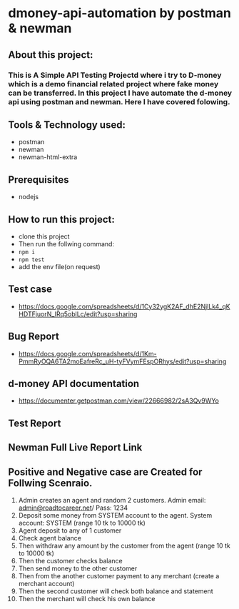 
# dmoney-api-automation by postman & newman

## About this project:
### This is A Simple API Testing Projectd where i try to D-money which is a demo financial related project where fake money can be transferred. In this project I have automate the d-money api using postman and newman. Here I have covered folowing.

## Tools & Technology used:
- postman
- newman
- newman-html-extra

## Prerequisites
- nodejs
  
## How to run this project:
- clone this project
- Then run the follwing command:
- ``` npm i ```
- ``` npm test ```
- add the env file(on request)

## Test case
- https://docs.google.com/spreadsheets/d/1Cy32ygK2AF_dhE2NjlLk4_qKHDTFjuorN_IRq5oblLc/edit?usp=sharing
## Bug Report
- https://docs.google.com/spreadsheets/d/1Km-PmmRyOQA6TA2moEafreRc_uH-tyFVymFEspORhys/edit?usp=sharing
## d-money API documentation
- https://documenter.getpostman.com/view/22666982/2sA3Qv9WYo

## Test Report


## Newman Full Live Report Link


## Positive and Negative case are Created for Follwing Scenraio.

1. Admin creates an agent and random 2 customers. Admin email: admin@roadtocareer.net/ Pass: 1234
2. Deposit some money from SYSTEM account to the agent. System account: SYSTEM (range 10 tk to 10000 tk)
3. Agent deposit to any of 1 customer
4. Check agent balance
5. Then withdraw any amount by the customer from the agent (range 10 tk to 10000 tk)
6. Then the customer checks balance
7. Then send money to the other customer
8. Then from the another customer payment to any merchant (create a merchant account)
9. Then the second customer will check both balance and statement
10. Then the merchant will check his own balance
